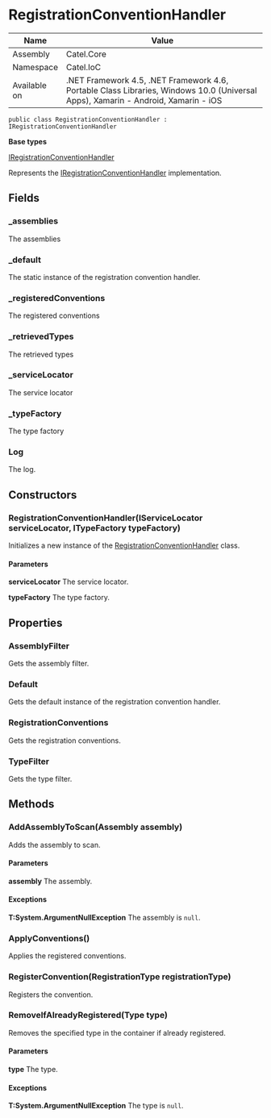 

# RegistrationConventionHandler

Name|Value
---|---
Assembly|Catel.Core
Namespace|Catel.IoC
Available on|.NET Framework 4.5, .NET Framework 4.6, Portable Class Libraries, Windows 10.0 (Universal Apps), Xamarin - Android, Xamarin - iOS

```
public class RegistrationConventionHandler : IRegistrationConventionHandler
```

**Base types**

[IRegistrationConventionHandler](/Catel.Core\Catel\IoC\IRegistrationConventionHandler.md)


Represents the [IRegistrationConventionHandler](#) implementation.



## Fields

### _assemblies

The assemblies



### _default

The static instance of the registration convention handler.



### _registeredConventions

The registered conventions



### _retrievedTypes

The retrieved types



### _serviceLocator

The service locator



### _typeFactory

The type factory



### Log

The log.



## Constructors

### RegistrationConventionHandler(IServiceLocator serviceLocator, ITypeFactory typeFactory)

Initializes a new instance of the [RegistrationConventionHandler](#) class.

#### Parameters

**serviceLocator**
The service locator.

**typeFactory**
The type factory.



## Properties

### AssemblyFilter

Gets the assembly filter.



### Default

Gets the default instance of the registration convention handler.



### RegistrationConventions

Gets the registration conventions.



### TypeFilter

Gets the type filter.



## Methods

### AddAssemblyToScan(Assembly assembly)

Adds the assembly to scan.

#### Parameters

**assembly**
The assembly.

#### Exceptions

**T:System.ArgumentNullException**
The assembly is ```null```.



### ApplyConventions()

Applies the registered conventions.



### RegisterConvention<TRegistrationConvention>(RegistrationType registrationType)

Registers the convention.



### RemoveIfAlreadyRegistered(Type type)

Removes the specified type in the container if already registered.

#### Parameters

**type**
The type.

#### Exceptions

**T:System.ArgumentNullException**
The type is ```null```.



